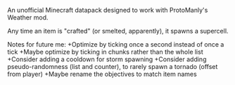 An unofficial Minecraft datapack designed to work with ProtoManly's Weather mod.

Any time an item is "crafted" (or smelted, apparently), it spawns a supercell.

Notes for future me:
+Optimize by ticking once a second instead of once a tick
+Maybe optimize by ticking in chunks rather than the whole list
+Consider adding a cooldown for storm spawning
+Consider adding pseudo-randomness (list and counter), to rarely spawn a tornado (offset from player)
+Maybe rename the objectives to match item names
